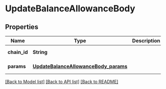 # UpdateBalanceAllowanceBody
## Properties

| Name | Type | Description | Notes |
|------------ | ------------- | ------------- | -------------|
| **chain\_id** | **String** |  | [default to null] |
| **params** | [**UpdateBalanceAllowanceBody_params**](UpdateBalanceAllowanceBody_params.md) |  | [default to null] |

[[Back to Model list]](../README.md#documentation-for-models) [[Back to API list]](../README.md#documentation-for-api-endpoints) [[Back to README]](../README.md)

